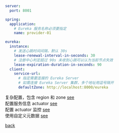 ```yml
server:
  port: 8001

spring:
  application:
    # Eureka 服务名称必须要指定
    name: provider-01

eureka:
  instance:
    # 发送心跳时间间隔，默认 30s
    lease-renewal-interval-in-seconds: 30
    # 注册中心判定超过 90s 未收到心跳可以认为当前节点失效  
    lease-expiration-duration-in-seconds: 90
  client:
    service-url:
      # 指定需要连接的 Eureka Server
      # 如需连接 Eureka Server 集群，多个地址用逗号隔开
      defaultZone: http://localhost:8000/eureka
```

复杂配置，包含 region 和 zone [see](5/2.md)  
配置服务信息 actuator [see](5/1.md)  
配置 actuator 监控 [see](5/3.md)  
使用自定义元数据 [see](5/4.md)  

[back](../4.md)  